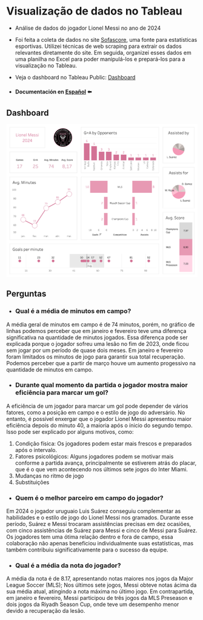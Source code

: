 

# Visualização de dados no Tableau

- Análise de dados do jogador Lionel Messi no ano de 2024
- Foi feita a coleta de dados no site [Sofascore](https://www.sofascore.com/pt/), uma fonte para estatísticas esportivas. Utilizei técnicas de web scraping para extrair os dados relevantes diretamente do site. Em seguida, organizei esses dados em uma planilha no Excel para poder manipulá-los e prepará-los para a visualização no Tableau.
- Veja o dashboard no Tableau Public: [Dashboard](https://public.tableau.com/views/LionelMessi-2024/Painel1?:language=pt-BR&publish=yes&:sid=&:display_count=n&:origin=viz_share_link)

- #### Documentación en [Español](/README-es.md) :arrow_left:

## Dashboard 

![Dashboard](/images/dashboard.png) 


## Perguntas

- ### Qual é a média de minutos em campo?

A média geral de minutos em campo é de 74 minutos, porém, no gráfico de linhas podemos perceber que em janeiro e fevereiro teve uma diferença significativa na quantidade de minutos jogados. Essa diferença pode ser explicada porque o jogador sofreu uma lesão no fim de 2023, onde ficou sem jogar por um período de quase dois meses. Em janeiro e fevereiro foram limitados os minutos de jogo para garantir sua total recuperação. Podemos perceber que a partir de março houve um aumento progessivo na quantidade de minutos em campo. 

- ### Durante qual momento da partida o jogador mostra maior eficiência para marcar um gol?

A eficiência de um jogador para marcar um gol pode depender de vários fatores, como a posição em campo e o estilo de jogo do adversário. No entanto, é possível enxergar que o jogador Lionel Messi apresentou maior eficiência depois do minuto 40, a maioria após o ínicio do segundo tempo. 
Isso pode ser explicado por alguns motivos, como:
1. Condição física: Os jogadores podem estar mais frescos e preparados após o intervalo.
2. Fatores psicológicos: Alguns jogadores podem se motivar mais conforme a partida avança, principalmente se estiverem atrás do placar, que é o que vem acontecendo nos últimos sete jogos do Inter Miami.
3. Mudanças no ritmo de jogo
4. Substituições


- ### Quem é o melhor parceiro em campo do jogador?

Em 2024 o jogador uruguaio Luis Suárez conseguiu complementar as habilidades e o estilo de jogo do Lionel Messi nos gramados. Durante esse período, Suárez e Messi trocaram assistências precisas em dez ocasiões, com cinco assistências de Suárez para Messi e cinco de Messi para Suárez. Os jogadores tem uma ótima relação dentro e fora de campo, essa colaboração não apenas beneficiou individualmente suas estatísticas, mas também contribuiu significativamente para o sucesso da equipe.


- ### Qual é a média da nota do jogador?

A média da nota é de 8.17, apresentando notas maiores nos jogos da Major League Soccer (MLS); Nos últimos sete jogos, Messi obteve notas ácima da sua média atual, atingindo a nota máxima no último jogo. Em contrapartida, em janeiro e fevereiro, Messi participou de três jogos da MLS Preseason e dois jogos da Riyadh Season Cup, onde teve um desempenho menor devido a recuperação da lesão.

